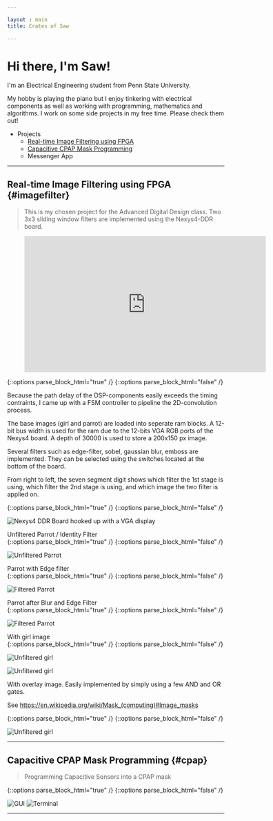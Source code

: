 ```yaml
---

layout : main
title: Crates of Saw

---
```


# Hi there, I'm Saw!
I'm an Electrical Engineering student from 
Penn State University.  

My hobby is playing the piano but I enjoy tinkering with electrical components as well as working with programming, mathematics and algorithms.
I work on some side projects in my free time. Please check them out!


* Projects
	* [Real-time Image Filtering using FPGA](#imagefilter)
	* [Capacitive CPAP Mask Programming](#cpap)
	* Messenger App


---
## Real-time Image Filtering using FPGA {#imagefilter}
> This is my chosen project for the Advanced Digital Design class. Two 3x3 sliding window filters are implemented using the Nexys4-DDR board. 

<figure class="video_container">
  <iframe width="560" height="315" src="https://www.youtube.com/embed/Z--MAIgVxYw" frameborder="0" allowfullscreen></iframe>
</figure> {::options parse_block_html="true" /}
{::options parse_block_html="false" /}

<div class = "ExtraBlurp"> 

<p>Because the path delay of the DSP-components easily exceeds the timing contraints, I came up with a FSM controller to pipeline the 2D-convolution process.</p>

<p>The base images (girl and parrot) are loaded into seperate ram blocks. A 12-bit bus width is used for the ram due to the 12-bits VGA RGB ports of the Nexys4 board. A depth of 30000 is used to store a 200x150 px image.</p>

<p>Several filters such as edge-filter, sobel, gaussian blur, emboss are implemented. They can be selected using the switches located at the bottom of the board.

From right to left, the seven segment digit shows which filter the 1st stage is using, which filter the 2nd stage is using, and which image the two filter is applied on. </p>

</div> {::options parse_block_html="true" /}
{::options parse_block_html="false" /}

![Nexys4 DDR Board hooked up with a VGA display](/img/project_img/fpga-min.jpg)

<div class = "ImageText"> Unfiltered Parrot / Identity Filter </div> {::options parse_block_html="true" /}
{::options parse_block_html="false" /}

![Unfiltered Parrot](/img/project_img/Parrot1-min.jpg)

<div class = "ImageText"> Parrot with Edge filter </div> {::options parse_block_html="true" /}
{::options parse_block_html="false" /}

![Filtered Parrot](/img/project_img/Parrot2-min.jpg)


<div class = "ImageText"> Parrot after Blur and Edge Filter </div> {::options parse_block_html="true" /}
{::options parse_block_html="false" /}

![Filtered Parrot](/img/project_img/Parrot3-min.jpg)

<div class = "ImageText"> With girl image </div> {::options parse_block_html="true" /}
{::options parse_block_html="false" /}

![Unfiltered girl](/img/project_img/Girl1-min.jpg)

![Unfiltered girl](/img/project_img/Girl2-min.jpg)

<div class = "ImageText"> <p>With overlay image. Easily implemented by simply using a few AND and OR gates.</p><p>
See <a href ="https://en.wikipedia.org/wiki/Mask_(computing)#Image_masks">https://en.wikipedia.org/wiki/Mask_(computing)#Image_masks</a></p>
</div> {::options parse_block_html="true" /}
{::options parse_block_html="false" /}

![Unfiltered girl](/img/project_img/Girl3-min.jpg)

---

## Capacitive CPAP Mask Programming {#cpap}

> Programming Capacitive Sensors into a CPAP mask

<div class = "ExtraBlurp"> 

<p></p>

</div> {::options parse_block_html="true" /}
{::options parse_block_html="false" /}

![GUI](/img/project_img/CPAPGUI.PNG)
![Terminal](/img/project_img/Putty.PNG)

---